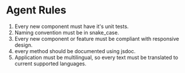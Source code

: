 # Agent Rules
1. Every new component must have it's unit tests.
2. Naming convention must be in snake_case.
3. Every new component or feature must be compliant with responsive design.
4. every method should be documented using jsdoc.
5. Application must be multilingual, so every text must be translated to current supported languages.